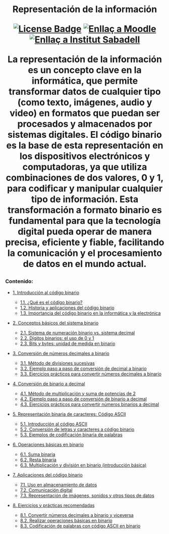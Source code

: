 <h1 align="center">Representación de la información
<div align="center">

<a href="https://github.com/victordomgs/Teoria-de-sistemas-i-computacion/blob/main/LICENSE"><img src="https://img.shields.io/github/license/abhisheknaiidu/awesome-github-profile-readme?color=2b9348" alt="License Badge"/></a>
<a href="https://frontal.ies-sabadell.cat/eso-moodle/"><img src="https://img.shields.io/badge/Moodle-Cursos-%230081C3" alt="Enllaç a Moodle"/></a>
<a href="https://agora.xtec.cat/ies-sabadell/"><img src="https://img.shields.io/badge/Institut%20Sabadell-Centre-%23FFD700" alt="Enllaç a Institut Sabadell"/></a>
</a>

</div>

La representación de la información es un concepto clave en la informática, que permite transformar datos de cualquier tipo (como texto, imágenes, audio y video) en formatos que puedan ser procesados y almacenados por sistemas digitales. El código binario es la base de esta representación en los dispositivos electrónicos y computadoras, ya que utiliza combinaciones de dos valores, 0 y 1, para codificar y manipular cualquier tipo de información. Esta transformación a formato binario es fundamental para que la tecnología digital pueda operar de manera precisa, eficiente y fiable, facilitando la comunicación y el procesamiento de datos en el mundo actual.

</div>

### Contenido:

- [1. Introducción al código binario](#1-introducción-al-código-binario)
  - [1.1. ¿Qué es el código binario?](#11-qué-es-el-código-binario)
  - [1.2. Historia y aplicaciones del código binario](#12-historia-y-aplicaciones-del-código-binario)
  - [1.3. Importancia del código binario en la informática y la electrónica](#13-importancia-del-código-binario-en-la-informática-y-la-electrónica)

- [2. Conceptos básicos del sistema binario](#2-conceptos-básicos-del-sistema-binario)
  - [2.1. Sistema de numeración binario vs. sistema decimal](#21-sistema-de-numeración-binario-vs-sistema-decimal)
  - [2.2. Dígitos binarios: el uso de 0 y 1](#22-dígitos-binarios-el-uso-de-0-y-1)
  - [2.3. Bits y bytes: unidad de medida en binario](#23-bits-y-bytes-unidad-de-medida-en-binario)

- [3. Conversión de números decimales a binario](#3-conversión-de-números-decimales-a-binario)
  - [3.1. Método de divisiones sucesivas](#31-método-de-divisiones-sucesivas)
  - [3.2. Ejemplo paso a paso de conversión de decimal a binario](#32-ejemplo-paso-a-paso-de-conversión-de-decimal-a-binario)
  - [3.3. Ejercicios prácticos para convertir números decimales a binario](#33-ejercicios-prácticos-para-convertir-números-decimales-a-binario)

- [4. Conversión de binario a decimal](#4-conversión-de-binario-a-decimal)
  - [4.1. Método de multiplicación y suma de potencias de 2](#41-método-de-multiplicación-y-suma-de-potencias-de-2)
  - [4.2. Ejemplo paso a paso de conversión de binario a decimal](#42-ejemplo-paso-a-paso-de-conversión-de-binario-a-decimal)
  - [4.3. Ejercicios prácticos para convertir números binarios a decimal](#43-ejercicios-prácticos-para-convertir-números-binarios-a-decimal)

- [5. Representación binaria de caracteres: Código ASCII](#5-representación-binaria-de-caracteres-código-ascii)
  - [5.1. Introducción al código ASCII](#51-introducción-al-código-ascii)
  - [5.2. Conversión de letras y caracteres a código binario](#52-conversión-de-letras-y-caracteres-a-código-binario)
  - [5.3. Ejemplos de codificación binaria de palabras](#53-ejemplos-de-codificación-binaria-de-palabras)

- [6. Operaciones básicas en binario](#6-operaciones-básicas-en-binario)
  - [6.1. Suma binaria](#61-suma-binaria)
  - [6.2. Resta binaria](#62-resta-binaria)
  - [6.3. Multiplicación y división en binario (introducción básica)](#63-multiplicación-y-división-en-binario-introducción-básica)

- [7. Aplicaciones del código binario](#7-aplicaciones-del-código-binario)
  - [7.1. Uso en almacenamiento de datos](#71-uso-en-almacenamiento-de-datos)
  - [7.2. Comunicación digital](#72-comunicación-digital)
  - [7.3. Representación de imágenes, sonidos y otros tipos de datos](#73-representación-de-imágenes-sonidos-y-otros-tipos-de-datos)

- [8. Ejercicios y prácticas recomendadas](#8-ejercicios-y-prácticas-recomendadas)
  - [8.1. Convertir números decimales a binario y viceversa](#81-convertir-números-decimales-a-binario-y-viceversa)
  - [8.2. Realizar operaciones básicas en binario](#82-realizar-operaciones-básicas-en-binario)
  - [8.3. Codificación de palabras con código ASCII en binario](#83-codificación-de-palabras-con-código-ascii-en-binario)
